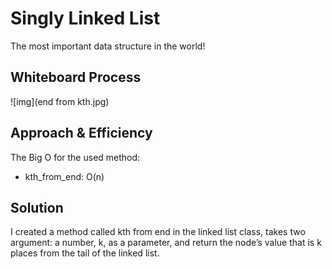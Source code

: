 # Singly Linked List
The most important data structure in the world!

## Whiteboard Process
<!-- Embedded whiteboard image -->

![img](end from kth.jpg)


## Approach & Efficiency
The Big O for the used method:

- kth_from_end: O(n)


## Solution

I created a method called kth from end in the linked list class, 
takes two  argument: a number, k, as a parameter, and return the node’s value that is k places from the tail of the linked list.
